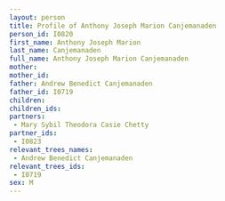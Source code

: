 ```yaml
---
layout: person
title: Profile of Anthony Joseph Marion Canjemanaden
person_id: I0820
first_name: Anthony Joseph Marion
last_name: Canjemanaden
full_name: Anthony Joseph Marion Canjemanaden
mother: 
mother_id: 
father: Andrew Benedict Canjemanaden
father_id: I0719
children:
children_ids:
partners:
 - Mary Sybil Theodora Casie Chetty
partner_ids:
 - I0823
relevant_trees_names:
 - Andrew Benedict Canjemanaden
relevant_trees_ids:
 - I0719
sex: M
---
```


